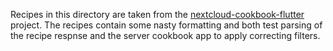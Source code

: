 Recipes in this directory are taken from the [nextcloud-cookbook-flutter](https://github.com/Teifun2/nextcloud-cookbook-flutter/) project.
The recipes contain some nasty formatting and both test parsing of the recipe respnse and the server cookbook app to apply correcting filters.
